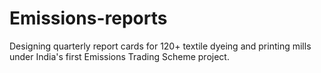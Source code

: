 # Emissions-reports
Designing quarterly report cards for 120+ textile dyeing and printing mills under India's first Emissions Trading Scheme project.
